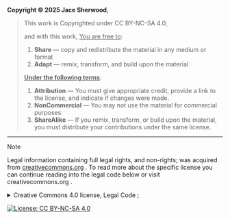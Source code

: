 __Copyright © 2025 Jace Sherwood__,

> This work is Copyrighted under     CC BY-NC-SA 4.0;
>
> and with this work, <ins>You are free to</ins>:
> 1. **Share** — copy and redistribute the material in any medium or format
> 2. **Adapt** — remix, transform, and build upon the material
>
> __<ins>Under the following terms<ins>__:
> 1. **Attribution** — You must give appropriate credit, provide a link to the license, and indicate if changes were made.
> 2. **NonCommercial** — You may not use the material for commercial purposes.
> 3. **ShareAlike** — If you remix, transform, or build upon the material, you must distribute your contributions under the same license.
>

---
> [!NOTE]
> Legal information containing full legal rights, and non-rights; was acquired from [creativecommons.org](https://creativecommons.org/licenses/by-nc-sa/4.0/legalcode.en) . To read more about the specific license you can continue reading into the legal code below or visit creativecommons.org .
<details>
   <summary>Creative Commons 4.0 license, Legal Code ;</summary>
   
   >
   >
   >
   
   Attribution-NonCommercial-ShareAlike 4.0 International
   
   >By exercising the Licensed Rights (*defined below*), You accept and agree to be bound by the terms and conditions of this Creative Commons Attribution-NonCommercial-ShareAlike 4.0 International Public License (*"Public License"*). To the extent this Public License may be interpreted as a contract, You are granted the Licensed Rights in consideration of Your acceptance of these terms and conditions, and the Licensor grants You such rights in consideration of benefits the Licensor receives from making the Licensed Material available under these terms and conditions.
   
   
   ### Section 1 – Definitions.
   
   1. <ins>Adapted Material</ins>                      means material subject to Copyright and Similar Rights that is derived from or based upon the Licensed Material and in which the Licensed Material is translated, altered, arranged, transformed, or otherwise modified in a manner requiring permission under the Copyright and Similar Rights held by the Licensor. For purposes of this Public License, where the Licensed Material is a musical work, performance, or sound recording, Adapted Material is always produced where the Licensed Material is synched in timed relation with a moving image.
   2. <ins>Adapter's License</ins>                     means the license You apply to Your Copyright and Similar Rights in Your contributions to Adapted Material in accordance with the terms and conditions of this Public License.
   3. <ins>BY-NC-SA Compatible License</ins>           means a license listed at creativecommons.org/compatiblelicenses, approved by Creative Commons as essentially the equivalent of this Public License.
   4. <ins>Copyright and Similar Rights</ins>          means copyright and/or similar rights closely related to copyright including, without limitation, performance, broadcast, sound recording, and Sui Generis Database Rights, without regard to how the rights are labeled or categorized. For purposes of this Public License, the rights specified in Section [2(b)(1)-(2)](https://creativecommons.org/licenses/by-nc-sa/4.0/legalcode.en#s2b) are not Copyright and Similar Rights.
   5. <ins>Effective Technological Measures</ins>      means those measures that, in the absence of proper authority, may not be circumvented under laws fulfilling obligations under Article 11 of the WIPO Copyright Treaty adopted on December 20, 1996, and/or similar international agreements.
   6. <ins>Exceptions and Limitations</ins>            means fair use, fair dealing, and/or any other exception or limitation to Copyright and Similar Rights that applies to Your use of the Licensed Material.
   7. <ins>License Elements</ins>                      means the license attributes listed in the name of a Creative Commons Public License. The License Elements of this Public License are Attribution, NonCommercial, and ShareAlike.
   8. <ins>Licensed Material</ins>                     means the artistic or literary work, database, or other material to which the Licensor applied this Public License.
   9. <ins>Licensed Rights</ins>                       means the rights granted to You subject to the terms and conditions of this Public License, which are limited to all Copyright and Similar Rights that apply to Your use of the Licensed Material and that the Licensor has authority to license.
   10. <ins>Licensor</ins>                             means the individual(s) or entity(ies) granting rights under this Public License.
   11. <ins>NonCommercial</ins>                        means not primarily intended for or directed towards commercial advantage or monetary compensation. For purposes of this Public License, the exchange of the Licensed Material for other material subject to Copyright and Similar Rights by digital file-sharing or similar means is NonCommercial provided there is no payment of monetary compensation in connection with the exchange.
   12. <ins>Share</ins>                                means to provide material to the public by any means or process that requires permission under the Licensed Rights, such as reproduction, public display, public performance, distribution, dissemination, communication, or importation, and to make material available to the public including in ways that members of the public may access the material from a place and at a time individually chosen by them.
   13. <ins>Sui Generis Database Rights</ins>          means rights other than copyright resulting from Directive 96/9/EC of the European Parliament and of the Council of 11 March 1996 on the legal protection of databases, as amended and/or succeeded, as well as other essentially equivalent rights anywhere in the world.
   14. <ins>You</ins>                                  means the individual or entity exercising the Licensed Rights under this Public License. Your has a corresponding meaning.
   
   
   ### Section 2 – Scope.
   
   1. License grant .
      1. Subject to the terms and conditions of this Public License, the Licensor hereby grants You a worldwide, royalty-free, non-sublicensable, non-exclusive, irrevocable license to exercise the Licensed Rights in the Licensed Material to:
         1. reproduce and Share the Licensed Material, in whole or in part, for NonCommercial purposes only; and
         2. produce, reproduce, and Share Adapted Material for NonCommercial purposes only.
      2. Exceptions and Limitations . For the avoidance of doubt, where Exceptions and Limitations apply to Your use, this Public License does not apply, and You do not need to comply with its terms and conditions.
      3. Term . The term of this Public License is specified in Section [6(a)](https://creativecommons.org/licenses/by-nc-sa/4.0/legalcode.en#s6a) .
      4. Media and formats; technical modifications allowed . The Licensor authorizes You to exercise the Licensed Rights in all media and formats whether now known or hereafter created, and to make technical modifications necessary to do so. The Licensor waives and/or agrees not to assert any right or authority to forbid You from making technical modifications necessary to exercise the Licensed Rights, including technical modifications necessary to circumvent Effective Technological Measures. For purposes of this Public License, simply making modifications authorized by this Section [2(a)(4)](https://creativecommons.org/licenses/by-nc-sa/4.0/legalcode.en#s2a4) never produces Adapted Material.
      5. <ins>Downstream recipients .</ins>
         1. <ins>Offer from the Licensor</ins> – Licensed Material . Every recipient of the Licensed Material automatically receives an offer from the Licensor to exercise the Licensed Rights under the terms and conditions of this Public License.
         2. <ins>Additional offer from the Licensor</ins> – Adapted Material . Every recipient of Adapted Material from You automatically receives an offer from the Licensor to exercise the Licensed Rights in the Adapted Material under the conditions of the Adapter’s License You apply.
         3. <ins>No downstream restrictions .</ins> You may not offer or impose any additional or different terms or conditions on, or apply any Effective Technological Measures to, the Licensed Material if doing so restricts exercise of the Licensed Rights by any recipient of the Licensed Material.
      6. <ins>No endorsement </ins>. Nothing in this Public License constitutes or may be construed as permission to assert or imply that You are, or that Your use of the Licensed Material is, connected with, or sponsored, endorsed, or granted official status by, the Licensor or others designated to receive attribution as provided in Section [3(a)(1)(A)(i)](https://creativecommons.org/licenses/by-nc-sa/4.0/legalcode.en#s3a1Ai) .
   2. Other rights .
      1. Moral rights, such as the right of integrity, are not licensed under this Public License, nor are publicity, privacy, and/or other similar personality rights; however, to the extent possible, the Licensor waives and/or agrees not to assert any such rights held by the Licensor to the limited extent necessary to allow You to exercise the Licensed Rights, but not otherwise.
      2. Patent and trademark rights are not licensed under this Public License.
      3. To the extent possible, the Licensor waives any right to collect royalties from You for the exercise of the Licensed Rights, whether directly or through a collecting society under any voluntary or waivable statutory or compulsory licensing scheme. In all other cases the Licensor expressly reserves any right to collect such royalties, including when the Licensed Material is used other than for NonCommercial purposes.
   
   
   ### Section 3 – License Conditions.
   
   Your exercise of the Licensed Rights is expressly made subject to the following conditions.
   
   1. Attribution .
         1. If You Share the Licensed Material (including in modified form), You must:
            1. retain the following if it is supplied by the Licensor with the Licensed Material:
               1. identification of the creator(s) of the Licensed Material and any others designated to receive attribution, in any reasonable manner requested by the Licensor (including by pseudonym if designated);
               2. a copyright notice;
               3. a notice that refers to this Public License;
               4. a notice that refers to the disclaimer of warranties;
               5. a URI or hyperlink to the Licensed Material to the extent reasonably practicable;
            2. indicate if You modified the Licensed Material and retain an indication of any previous modifications; and
            3. indicate the Licensed Material is licensed under this Public License, and include the text of, or the URI or hyperlink to, this Public License.
         2. You may satisfy the conditions in Section [3(a)(1)](https://creativecommons.org/licenses/by-nc-sa/4.0/legalcode.en#s3a1) in any reasonable manner based on the medium, means, and context in which You Share the Licensed Material. For example, it may be reasonable to satisfy the conditions by providing a URI or hyperlink to a resource that includes the required information.
         3. If requested by the Licensor, You must remove any of the information required by Section [3(a)(1)(A)](https://creativecommons.org/licenses/by-nc-sa/4.0/legalcode.en#s3a1A) to the extent reasonably practicable.
      1. You may satisfy the conditions in Section [3(a)(1)](https://creativecommons.org/licenses/by-nc-sa/4.0/legalcode.en#s3a1) in any reasonable manner based on the medium, means, and context in which You Share the Licensed Material. For example, it may be reasonable to satisfy the conditions by providing a URI or hyperlink to a resource that includes the required information.
      2. If requested by the Licensor, You must remove any of the information required by Section [3(a)(1)(A)](https://creativecommons.org/licenses/by-nc-sa/4.0/legalcode.en#s3a1A) to the extent reasonably practicable.
   2. ShareAlike .
       In addition to the conditions in Section [3(a)](https://creativecommons.org/licenses/by-nc-sa/4.0/legalcode.en#s3a) , if You Share Adapted Material You produce, the following conditions also apply.
          1. The Adapter’s License You apply must be a Creative Commons license with the same License Elements, this version or later, or a BY-NC-SA Compatible License.
          2. You must include the text of, or the URI or hyperlink to, the Adapter's License You apply. You may satisfy this condition in any reasonable manner based on the medium, means, and context in which You Share Adapted Material.
          3. You may not offer or impose any additional or different terms or conditions on, or apply any Effective Technological Measures to, Adapted Material that restrict exercise of the rights granted under the Adapter's License You apply.
   
   
   ### Section 4 – Sui Generis Database Rights.
   
   Where the Licensed Rights include Sui Generis Database Rights that apply to Your use of the Licensed Material:
   
   1. for the avoidance of doubt, Section [2(a)(1)](https://creativecommons.org/licenses/by-nc-sa/4.0/legalcode.en#s2a1) grants You the right to extract, reuse, reproduce, and Share all or a substantial portion of the contents of the database for NonCommercial purposes only;
   2. if You include all or a substantial portion of the database contents in a database in which You have Sui Generis Database Rights, then the database in which You have Sui Generis Database Rights (but not its individual contents) is Adapted Material, including for purposes of Section [3(b)](https://creativecommons.org/licenses/by-nc-sa/4.0/legalcode.en#s3b) ; and
   3. You must comply with the conditions in Section [3(a)](https://creativecommons.org/licenses/by-nc-sa/4.0/legalcode.en#s3a) if You Share all or a substantial portion of the contents of the database.
   
   For the avoidance of doubt, this Section [4](https://creativecommons.org/licenses/by-nc-sa/4.0/legalcode.en#s4) supplements and does not replace Your obligations under this Public License where the Licensed Rights include other Copyright and Similar Rights.
   
   
   ### Section 5 – Disclaimer of Warranties and Limitation of Liability.
   
   1. **Unless otherwise separately undertaken by the Licensor, to the extent possible, the Licensor offers the Licensed Material as-is and as-available, and makes no representations or warranties of any kind concerning the Licensed Material, whether express, implied, statutory, or other. This includes, without limitation, warranties of title, merchantability, fitness for a particular purpose, non-infringement, absence of latent or other defects, accuracy, or the presence or absence of errors, whether or not known or discoverable. Where disclaimers of warranties are not allowed in full or in part, this disclaimer may not apply to You.**
   2. **To the extent possible, in no event will the Licensor be liable to You on any legal theory (including, without limitation, negligence) or otherwise for any direct, special, indirect, incidental, consequential, punitive, exemplary, or other losses, costs, expenses, or damages arising out of this Public License or use of the Licensed Material, even if the Licensor has been advised of the possibility of such losses, costs, expenses, or damages. Where a limitation of liability is not allowed in full or in part, this limitation may not apply to You.**
   3. The disclaimer of warranties and limitation of liability provided above shall be interpreted in a manner that, to the extent possible, most closely approximates an absolute disclaimer and waiver of all liability.
   
   
   
   ### Section 6 – Term and Termination.
   
   1. This Public License applies for the term of the Copyright and Similar Rights licensed here. However, if You fail to comply with this Public License, then Your rights under this Public License terminate automatically.
   2. Where Your right to use the Licensed Material has terminated under Section 6(a), it reinstates:
      1. automatically as of the date the violation is cured, provided it is cured within 30 days of Your discovery of the violation; or
      2. upon express reinstatement by the Licensor.
   3. For the avoidance of doubt, this Section [6(b)](https://creativecommons.org/licenses/by-nc-sa/4.0/legalcode.en#s6b) does not affect any right the Licensor may have to seek remedies for Your violations of this Public License.
   4. For the avoidance of doubt, the Licensor may also offer the Licensed Material under separate terms or conditions or stop distributing the Licensed Material at any time; however, doing so will not terminate this Public License.
   5. Sections [1](https://creativecommons.org/licenses/by-nc-sa/4.0/legalcode.en#s1) , [5](https://creativecommons.org/licenses/by-nc-sa/4.0/legalcode.en#s5) , [6](https://creativecommons.org/licenses/by-nc-sa/4.0/legalcode.en#s6) , [7](https://creativecommons.org/licenses/by-nc-sa/4.0/legalcode.en#s7) , and [8](https://creativecommons.org/licenses/by-nc-sa/4.0/legalcode.en#s8) survive termination of this Public License.
   
   
   ### Section 7 – Other Terms and Conditions.
   
   1. The Licensor shall not be bound by any additional or different terms or conditions communicated by You unless expressly agreed.
   2. Any arrangements, understandings, or agreements regarding the Licensed Material not stated herein are separate from and independent of the terms and conditions of this Public License.
   
   
   ### Section 8 – Interpretation.
   
   1. For the avoidance of doubt, this Public License does not, and shall not be interpreted to, reduce, limit, restrict, or impose conditions on any use of the Licensed Material that could lawfully be made without permission under this Public License.
   2. To the extent possible, if any provision of this Public License is deemed unenforceable, it shall be automatically reformed to the minimum extent necessary to make it enforceable. If the provision cannot be reformed, it shall be severed from this Public License without affecting the enforceability of the remaining terms and conditions.
   3. No term or condition of this Public License will be waived and no failure to comply consented to unless expressly agreed to by the Licensor.
   4. Nothing in this Public License constitutes or may be interpreted as a limitation upon, or waiver of, any privileges and immunities that apply to the Licensor or You, including from the legal processes of any jurisdiction or authority.

</details>

[![License: CC BY-NC-SA 4.0](https://img.shields.io/badge/License-CC_BY--NC--SA_4.0-lightgrey.svg)](https://creativecommons.org/licenses/by-nc-sa/4.0/)
